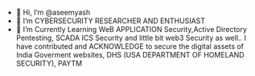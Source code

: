 - 👋 Hi, I’m @aseemyash
- 👀 I’m CYBERSECURITY RESEARCHER AND ENTHUSIAST 
- 🌱 I’m Currently Learning WeB APPLICATION Security,Active Directory Pentesting, SCADA ICS Security and little bit web3 Security as well.. 
I have contributed and ACKNOWLEDGE to secure the digital assets of India Goverment websites, DHS (USA DEPARTMENT OF HOMELAND SECURITY), PAYTM


